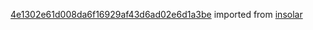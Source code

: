 [4e1302e61d008da6f16929af43d6ad02e6d1a3be](https://github.com/insolar/insolar/commit/4e1302e61d008da6f16929af43d6ad02e6d1a3be) imported from [insolar](https://github.com/insolar/insolar)
